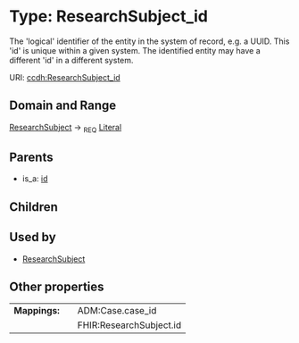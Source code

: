 
# Type: ResearchSubject_id


The 'logical' identifier of the entity in the system of record, e.g. a UUID.  This 'id' is unique within a given system. The identified entity may have a different 'id' in a different system.

URI: [ccdh:ResearchSubject_id](https://ccdh.example.org/ccdh/ResearchSubject_id)


## Domain and Range

[ResearchSubject](ResearchSubject.md) ->  <sub>REQ</sub> [Literal](types/Literal.md)

## Parents

 *  is_a: [id](id.md)

## Children


## Used by

 * [ResearchSubject](ResearchSubject.md)

## Other properties

|  |  |  |
| --- | --- | --- |
| **Mappings:** | | ADM:Case.case_id |
|  | | FHIR:ResearchSubject.id |

